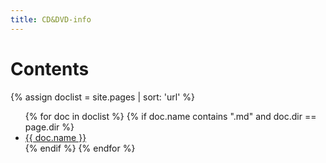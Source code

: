 ```yaml
---
title: CD&DVD-info
---
```


# Contents

{% assign doclist = site.pages | sort: 'url'  %}
 <ul>
    {% for doc in doclist %}
         {% if doc.name contains ".md" and doc.dir == page.dir %}
             <li><a href="{{ site.baseurl }}{{ doc.url }}">{{ doc.name }}</a></li>
         {% endif %}
     {% endfor %}
 </ul>

